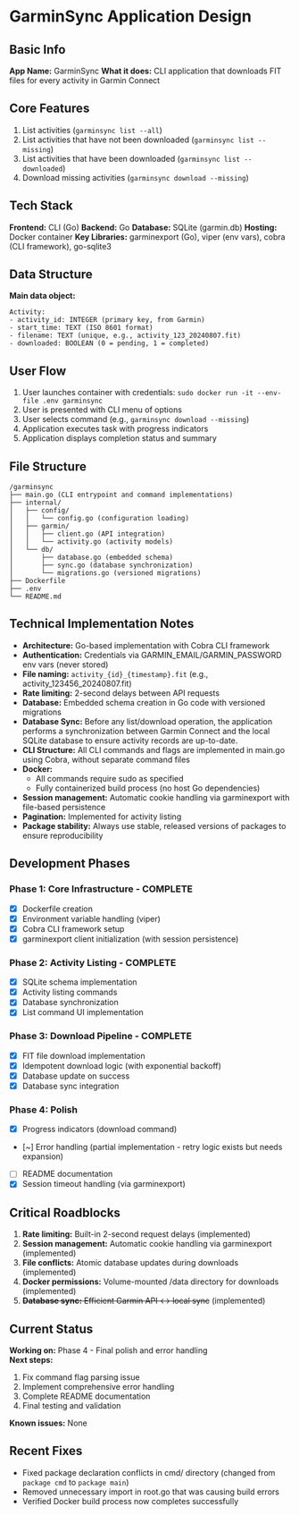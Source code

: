 # GarminSync Application Design

## Basic Info
**App Name:** GarminSync
**What it does:** CLI application that downloads FIT files for every activity in Garmin Connect

## Core Features
1. List activities (`garminsync list --all`)
2. List activities that have not been downloaded (`garminsync list --missing`)
3. List activities that have been downloaded (`garminsync list --downloaded`)
4. Download missing activities (`garminsync download --missing`)

## Tech Stack
**Frontend:** CLI (Go)
**Backend:** Go
**Database:** SQLite (garmin.db)
**Hosting:** Docker container
**Key Libraries:** garminexport (Go), viper (env vars), cobra (CLI framework), go-sqlite3

## Data Structure
**Main data object:**
```
Activity:
- activity_id: INTEGER (primary key, from Garmin)
- start_time: TEXT (ISO 8601 format)
- filename: TEXT (unique, e.g., activity_123_20240807.fit)
- downloaded: BOOLEAN (0 = pending, 1 = completed)
```

## User Flow
1. User launches container with credentials: `sudo docker run -it --env-file .env garminsync`
2. User is presented with CLI menu of options
3. User selects command (e.g., `garminsync download --missing`)
4. Application executes task with progress indicators
5. Application displays completion status and summary

## File Structure
```
/garminsync
├── main.go (CLI entrypoint and command implementations)
├── internal/
│   ├── config/
│   │   └── config.go (configuration loading)
│   ├── garmin/
│   │   ├── client.go (API integration)
│   │   └── activity.go (activity models)
│   └── db/
│       ├── database.go (embedded schema)
│       ├── sync.go (database synchronization)
│       └── migrations.go (versioned migrations)
├── Dockerfile
├── .env
└── README.md
```

## Technical Implementation Notes
- **Architecture:** Go-based implementation with Cobra CLI framework
- **Authentication:** Credentials via GARMIN_EMAIL/GARMIN_PASSWORD env vars (never stored)
- **File naming:** `activity_{id}_{timestamp}.fit` (e.g., activity_123456_20240807.fit)
- **Rate limiting:** 2-second delays between API requests
- **Database:** Embedded schema creation in Go code with versioned migrations
- **Database Sync:** Before any list/download operation, the application performs a synchronization between Garmin Connect and the local SQLite database to ensure activity records are up-to-date.
- **CLI Structure:** All CLI commands and flags are implemented in main.go using Cobra, without separate command files
- **Docker:** 
    - All commands require sudo as specified
    - Fully containerized build process (no host Go dependencies)
- **Session management:** Automatic cookie handling via garminexport with file-based persistence
- **Pagination:** Implemented for activity listing
- **Package stability:** Always use stable, released versions of packages to ensure reproducibility

## Development Phases
### Phase 1: Core Infrastructure - COMPLETE
- [x] Dockerfile creation
- [x] Environment variable handling (viper)
- [x] Cobra CLI framework setup
- [x] garminexport client initialization (with session persistence)

### Phase 2: Activity Listing - COMPLETE
- [x] SQLite schema implementation
- [x] Activity listing commands
- [x] Database synchronization
- [x] List command UI implementation

### Phase 3: Download Pipeline - COMPLETE
- [x] FIT file download implementation
- [x] Idempotent download logic (with exponential backoff)
- [x] Database update on success
- [x] Database sync integration

### Phase 4: Polish
- [x] Progress indicators (download command)
- [~] Error handling (partial implementation - retry logic exists but needs expansion)
- [ ] README documentation
- [x] Session timeout handling (via garminexport)

## Critical Roadblocks
1. **Rate limiting:** Built-in 2-second request delays (implemented)
2. **Session management:** Automatic cookie handling via garminexport (implemented)
3. **File conflicts:** Atomic database updates during downloads (implemented)
4. **Docker permissions:** Volume-mounted /data directory for downloads (implemented)
5. ~~**Database sync:** Efficient Garmin API ↔ local sync~~ (implemented)

## Current Status
**Working on:** Phase 4 - Final polish and error handling  
**Next steps:**  
1. Fix command flag parsing issue  
2. Implement comprehensive error handling  
3. Complete README documentation  
4. Final testing and validation  

**Known issues:** None

## Recent Fixes
- Fixed package declaration conflicts in cmd/ directory (changed from `package cmd` to `package main`)
- Removed unnecessary import in root.go that was causing build errors
- Verified Docker build process now completes successfully
